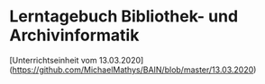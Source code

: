# Lerntagebuch Bibliothek- und Archivinformatik

[Unterrichtseinheit vom 13.03.2020] (https://github.com/MichaelMathys/BAIN/blob/master/13.03.2020)
